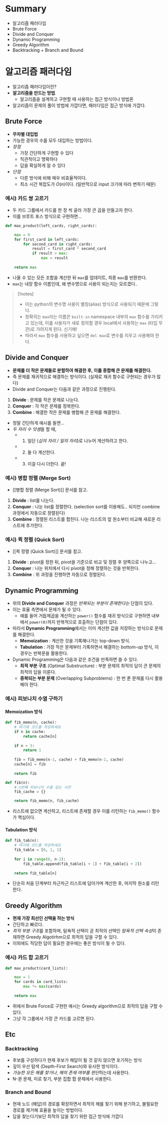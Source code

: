 # Summary

- 알고리즘 패러다임
- Brute Force
- Divide and Conquer
- Dynamic Programming
- Greedy Algorithm
- Backtracking + Branch and Bound

# 알고리즘 패러다임

- 알고리즘 패러다임이란?
- **알고리즘을 만드는 방법**.
	- 알고리즘을 설계하고 구현할 때 사용하는 접근 방식이나 방법론
- 알고리즘이 문제의 풀이 방법에 가깝다면, 패러다임은 접근 방식에 가깝다.

## Brute Force

- **무차별 대입법**
- 가능한 경우의 수를 모두 대입하는 방법이다.
- *장점*
	- 가장 간단하게 구현할 수 있다
	- 직관적이고 명확하다
	- 답을 확실하게 알 수 있다
- *단점*
	- 다른 방식에 비해 매우 비효율적이다.
	- 최소 시간 복잡도가 $O(n)$이다. (일반적으로 input 크기에 따라 변하기 때문)

### 예시) 카드 쌍 고르기

- 두 카드 그룹에서 카드를 한 장 씩 골라 가장 큰 곱을 만들고자 한다.
- 이를 브루트 포스 방식으로 구현하면...

```python
def max_product(left_cards, right_cards):

    max = 0
    for first_card in left_cards:
        for second_card in right_cards:
            result = first_card * second_card
            if result > max:
                max = result
                
    return max
```

- 나올 수 있는 모든 조합을 계산한 뒤 `max`를 업데이트, 최종 `max`를 반환한다.
- `max`는 내장 함수 이름인데, 왜 변수명으로 사용이 되는지는 모르겠다..

> [!notes]
> - 이는 python의 변수명 사용이 별칭(alias) 방식으로 사용되기 때문에 그렇다.
> - 정확히는 `max`라는 이름은 `built-in` namespace 내부의 `max` 함수를 가리키고 있는데, 이를 사용자가 새로 정의할 경우 local에서 사용하는 `max` (타입 무관)로 가려지게 된다. 신기해!
> - 따라서 `max` 함수를 사용하고 싶으면 `del max`로 변수를 지우고 사용해야 한다.

## Divide and Conquer

- **문제를 더 작은 문제들로 분할하여 해결한 후, 이를 종합해 큰 문제를 해결한다.**
- 즉 문제를 재귀적으로 해결하는 방식이다. (실제로 재귀 함수로 구현되는 경우가 많다)
- Divide and Conquer는 다음과 같은 과정으로 진행된다.

1. **Divide** : 문제를 작은 문제로 나눈다.
2. **Conquer** : 각 작은 문제를 정복한다.
3. **Combine** : 해결한 작은 문제를 병합해 큰 문제를 해결한다.

- 정말 간단하게 예시를 들면...
- *두 자리 수 덧셈*을 할 때,
	- 1. 일단 (*십의 자리 / 일의 자리*)로 나누어 계산하려고 한다.
	- 2. 둘 다 계산한다.
	- 3. 이걸 다시 더한다. 끝!

### 예시) 병합 정렬 (Merge Sort)

- [[병합 정렬 (Merge Sort)]] 문서를 참고.

1. **Divide** : list를 나눈다.
2. **Conquer** : 나눈 list를 정렬한다. (selection sort를 이용해도.. 되지만 combine 과정에서 자동으로 정렬된다)
3. **Combine** : 정렬된 리스트를 합친다. 나눈 리스트의 앞 원소부터 비교해 새로운 리스트에 추가한다.

### 예시) 퀵 정렬 (Quick Sort)

- [[퀵 정렬 (Quick Sort)]] 문서를 참고.

1. **Divide** : pivot을 정한 뒤, pivot을 기준으로 비교 및 정렬 후 양쪽으로 나누고...
2. **Conquer** : 나눈 위치에서 다시 pivot을 정해 정렬하는 것을 반복한다.
3. **Combine** : 위 과정을 진행하면 자동으로 정렬된다.

## Dynamic Programming

- 위의 **Divide and Conquer** 과정은 *반복되는 부분이 존재한다는* 단점이 있다.
- 이는 효율 측면에서 문제가 될 수 있다.
	- 예를 들어 거듭제곱을 계산하는 `power()` 함수를 재귀 방식으로 구현하면 내부에서 `power(0)`까지 반복적으로 호출하는 단점이 있다.
- 따라서 **Dynamic Programming**에서는 이미 계산한 값을 저장하는 방식으로 문제를 해결한다.
	- **Memoization** : 계산한 것을 기록해나가는 top-down 방식.
	- **Tabulation** : 가장 작은 문제부터 기록하면서 해결하는 bottom-up 방식, 이 경우는 반복문을 활용한다.
- Dynamic Programming은 다음과 같은 조건을 만족하면 쓸 수 있다.
	- **최적 부분 구조** (Optimal Substructure) : 부분 문제의 최적의 답이 큰 문제의 최적의 답을 이룬다.
	- **중복되는 부분 문제** (Overlapping Subproblems) : 한 번 푼 문제를 다시 활용해야 한다.

### 예시) 피보나치 수열 구하기

#### Memoization 방식

```python
def fib_memo(n, cache):
    # 여기에 코드를 작성하세요
    if n in cache:
        return cache[n]
    
    if n < 3:
        return 1
    
    fib = fib_memo(n-1, cache) + fib_memo(n-2, cache)
    cache[n] = fib
    
    return fib

def fib(n):
    # n번째 피보나치 수를 담는 사전
    fib_cache = {}

    return fib_memo(n, fib_cache)
```

- 리스트에 없으면 계산하고, 리스트에 존재할 경우 이를 리턴하는 `fib_memo()` 함수가 핵심이다.

#### Tabulation 방식

```python
def fib_tab(n):
    # 여기에 코드를 작성하세요
    fib_table = [0, 1, 1]
    
    for i in range(0, n-2):
        fib_table.append(fib_table[i + 1] + fib_table[i + 2])
    
    return fib_table[n]
```

- 단순히 처음 단계부터 차근차근 리스트에 담아가며 계산한 후, 마지막 원소를 리턴한다.

## Greedy Algorithm

- **현재 가장 최선인 선택을 하는 방식**
- 간단하고 빠르다.
- *최적 부분 구조*를 포함하며, 탐욕적 선택이 곧 최적의 선택인 *탐욕적 선택 속성*이 존재하면 Greedy Algotirhm으로 최적의 답을 구할 수 있다.
- 이외에도 적당한 답이 필요한 경우에는 좋은 방식이 될 수 있다.

### 예시) 카드 합 고르기

```python
def max_product(card_lists):

    max = 1
    for cards in card_lists:
	    max *= max(cards)
    
    return max
```

- 위에서 Brute Force로 구현한 예시는 Greedy algorithm으로 최적의 답을 구할 수 있다.
- 그냥 각 그룹에서 가장 큰 카드를 고르면 된다.
## Etc

### Backtracking

- 후보를 구성하다가 현재 후보가 해답이 될 것 같지 않으면 포기하는 방식
- 깊이 우선 탐색 (Depth-First Search)와 유사한 방식이다.
- *가능한 모든 해를 찾거나*, *해의 존재 여부를 판단*하는데 사용한다.
- N-퀸 문제, 미로 찾기, 부분 집합 합 문제에서 사용한다.

### Branch and Bound

- 현재 노드 (해답)의 경로를 확장하면서 최적의 해를 찾기 위해 분기하고, 불필요한 경로를 제거해 효율을 높이는 방법이다.
- 답을 찾는다기보단 최적의 답을 찾기 위한 접근 방식에 가깝다